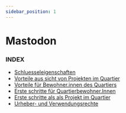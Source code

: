 ```yaml
---
sidebar_position: 1
---
```


Mastodon
========

### INDEX

- [Schluesseleigenschaften](01-00-schluesseleigenschaften.md)
- [Vorteile aus sicht von Projekten im Quartier](01-01-vorteile-fuer-projekte.md)
- [Vorteile für Bewohner.innen des Quartiers](01-02-vorteile-bewohner.md)
- [Erste schritte für Quartierbewohner.Innen](02-01-erste-schritte-quartierbewohner.md)
- [Erste schritte als als Projekt im Quartier](03-01-erste-schritte-projekt.md)
- [Urheber- und Verwendungsrechte](04-00-copy.md)